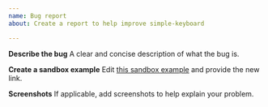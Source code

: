 ```yaml
---
name: Bug report
about: Create a report to help improve simple-keyboard

---
```


**Describe the bug**
A clear and concise description of what the bug is.

**Create a sandbox example**
Edit [this sandbox example](https://codesandbox.io/s/krzkx19rr) and provide the new link.

**Screenshots**
If applicable, add screenshots to help explain your problem.
